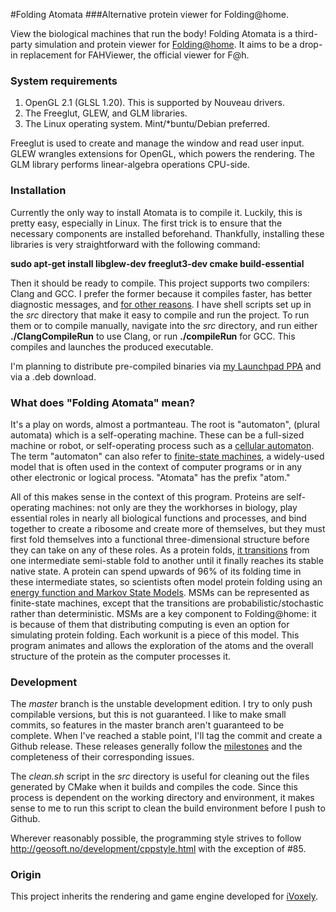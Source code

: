 #Folding Atomata
###Alternative protein viewer for Folding@home.

View the biological machines that run the body! Folding Atomata is a third-party simulation and protein viewer for [Folding@home](http://folding.stanford.edu/home/). It aims to be a drop-in replacement for FAHViewer, the official viewer for F@h.

### System requirements

1. OpenGL 2.1 (GLSL 1.20). This is supported by Nouveau drivers.
2. The Freeglut, GLEW, and GLM libraries.
3. The Linux operating system. Mint/*buntu/Debian preferred.

Freeglut is used to create and manage the window and read user input. GLEW wrangles extensions for OpenGL, which powers the rendering. The GLM library performs linear-algebra operations CPU-side.

### Installation

Currently the only way to install Atomata is to compile it. Luckily, this is pretty easy, especially in Linux. The first trick is to ensure that the necessary components are installed beforehand. Thankfully, installing these libraries is very straightforward with the following command:

**sudo apt-get install libglew-dev freeglut3-dev cmake build-essential**

Then it should be ready to compile. This project supports two compilers: Clang and GCC. I prefer the former because it compiles faster, has better diagnostic messages, and [for other reasons](http://clang.llvm.org/comparison.html). I have shell scripts set up in the _src_ directory that make it easy to compile and run the project. To run them or to compile manually, navigate into the _src_ directory, and run either **./ClangCompileRun** to use Clang, or run **./compileRun** for GCC. This compiles and launches the produced executable.

I'm planning to distribute pre-compiled binaries via [my Launchpad PPA](https://launchpad.net/~jvictors/+archive/gitstable) and via a .deb download.

### What does "Folding Atomata" mean?

It's a play on words, almost a portmanteau. The root is "automaton", (plural automata) which is a self-operating machine. These can be a full-sized machine or robot, or self-operating process such as a [cellular automaton](http://en.wikipedia.org/wiki/Cellular_automaton). The term "automaton" can also refer to [finite-state machines](http://en.wikipedia.org/wiki/Finite-state_machine), a widely-used model that is often used in the context of computer programs or in any other electronic or logical process. "Atomata" has the prefix "atom."

All of this makes sense in the context of this program. Proteins are self-operating machines: not only are they the workhorses in biology, play essential roles in nearly all biological functions and processes, and bind together to create a ribosome and create more of themselves, but they must first fold themselves into a functional three-dimensional structure before they can take on any of these roles. As a protein folds, [it transitions](http://en.wikipedia.org/wiki/File:ACBP_MSM_from_Folding@home.tiff) from one intermediate semi-stable fold to another until it finally reaches its stable native state. A protein can spend upwards of 96% of its folding time in these intermediate states, so scientists often model protein folding using an [energy function and Markov State Models](http://folding.stanford.edu/home/faq/faq-simulation/). MSMs can be represented as finite-state machines, except that the transitions are probabilistic/stochastic rather than deterministic. MSMs are a key component to Folding@home: it is because of them that distributing computing is even an option for simulating protein folding. Each workunit is a piece of this model. This program animates and allows the exploration of the atoms and the overall structure of the protein as the computer processes it.

### Development

The _master_ branch is the unstable development edition. I try to only push compilable versions, but this is not guaranteed. I like to make small commits, so features in the master branch aren't guaranteed to be complete. When I've reached a stable point, I'll tag the commit and create a Github release. These releases generally follow the [milestones](https://github.com/Jesse-V/Folding-Atomata/issues/milestones) and the completeness of their corresponding issues.

The *clean.sh* script in the _src_ directory is useful for cleaning out the files generated by CMake when it builds and compiles the code. Since this process is dependent on the working directory and environment, it makes sense to me to run this script to clean the build environment before I push to Github.

Wherever reasonably possible, the programming style strives to follow http://geosoft.no/development/cppstyle.html with the exception of #85.

### Origin

This project inherits the rendering and game engine developed for [iVoxely](https://github.com/Jesse-V/iVoxely).

